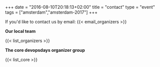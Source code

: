 +++
date = "2016-08-10T20:18:13+02:00"
title = "contact"
type = "event"
tags = ["amsterdam","amsterdam-2017"]
+++

If you'd like to contact us by email: {{< email_organizers >}}

**Our local team**

{{< list_organizers >}}

**The core devopsdays organizer group**

{{< list_core >}}
